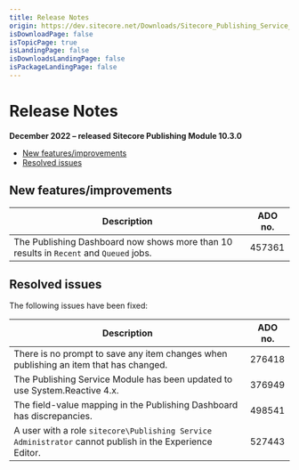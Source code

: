 ```yaml
---
title: Release Notes
origin: https://dev.sitecore.net/Downloads/Sitecore_Publishing_Service_Module/10x/Sitecore_Publishing_Service_Module_1030/Release_Notes
isDownloadPage: false
isTopicPage: true
isLandingPage: false
isDownloadsLandingPage: false
isPackageLandingPage: false
---
```


# Release Notes

**December 2022 – released Sitecore Publishing Module 10.3.0**

-   [New features/improvements](#New)
-   [Resolved issues](#Resolved)

## New features/improvements

 | Description | ADO no. |
 | --- | --- |
 | The Publishing Dashboard now shows more than 10 results in `Recent` and `Queued` jobs.​​ | 457361 |

## Resolved issues

The following issues have been fixed:

 | Description | ADO no. |
 | --- | --- |
 | There is no prompt to save any item changes when publishing an item that has changed.​​ | 276418 |
 | The Publishing Service Module has been updated to use System.Reactive 4.x.​​ | 376949 |
 | The field-value mapping in the Publishing Dashboard has discrepancies.​​ | 498541 |
 | ​​​A user with a role `sitecore\Publishing Service Administrator` cannot publish in the Experience Editor. | 527443 |